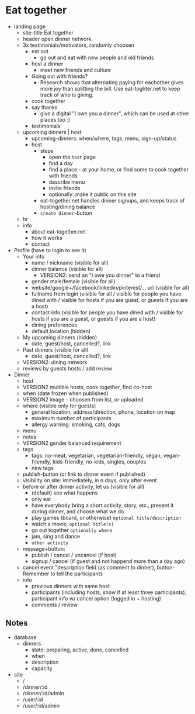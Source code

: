 # Eat together

- landing page
  - site-title Eat together 
  - header open dinner network.
  - 3x testimonials/motivators, randomly choosen
    - eat out
      - go out and eat with new people and old friends
    - host a dinner
      - meet new friends and culture
    - Going out with friends? 
      - Research shows that alternating paying for eachother gives more joy than splitting the bill. Use eat-toghter.net to keep track of who is giving.
    - cook together
    - say thanks
      - give a digital "I owe you a dinner", which can be used at other places too :)
    - testimonials
  - upcoming dinners | host
    - upcoming-dinners: when/where, tags, menu, sign-up/status
    - host 
      - steps
        - open the `host` page 
        - find a day
        - find a place - at your home, or find some to cook together with friends
        - describe menu
        - invite friends
        - optionally: make it public on this site
      - eat-together.net handles dinner signups, and keeps track of hosting/dining balance
      - `create dinner`-button
  - hr
  - info
    - about eat-together.net
    - how it works
    - contact
- Profile (have to login to see it)
  - Your info
    - name / nickname (visible for all)
    - dinner balance (visible for all)
      - VERSION2: send an "I owe you dinner" to a friend
    - gender male/female (visible for all)
    - website/google+/facebook/linkedin/pinterest/... url (visible for all)
    - fullname from login (visible for all / visible for people you have dined with / visible for hosts if you are guest, or guests if you are a host)
    - contact info (visible for people you have dined with / visible for hosts if you are a guest, or guests if you are a host)
    - dining preferences
    - default location (hidden)
  - My upcoming dinners (hidden)
    - date, guest/host, cancelled?, link
  - Past dinners (visible for all)
    - date, guest/host, cancelled?, link
  - VERSION2: dining network
  - reviews by guests hosts / add review
- Dinner
  - host
  - VERSION2 multible hosts, cook together, find co-host
  - when (date frozen when published)
  - VERSION2 image - choosen from list, or uploaded
  - where (visible only for guests)
    - general location, address/direction, phone, location on map
    - maximum number of participants
    - allergy warning: smoking, cats, dogs
  - menu
  - notes
  - VERSION2 gender balanced requirement
  - tags
    - tags: no-meat, vegetarian, vegetarian-friendly, vegan, vegan-friendly, kids-friendly, no-kids, singles, couples
    - new tags
  - publish-button (or link to dinner event if published)
  - visibility on site: immediately, in n days, only after event
  - before or after dinner activity, let us (visible for all)
    - (default) see what happens
    - only eat
    - have everybody bring a short activity, story, etc., present it during dinner, and choose what we do
    - play games (board, or otherwise) `optional title/description`
    - watch a movie, `optional title(s)`
    - go out together `optionally where`
    - jam, sing and dance
    - `other activity`
  - message+button:
    - publish / cancel / uncancel (if host)
    - signup / cancel (if guest and not happend more than a day ago)
  - cancel event "description field (as comment to dinner), button- Remember to tell the participants
  - info
    - previous dinners with same host
    - participants (including hosts, show if at least three participants), participant info w/ cancel option (logged in + hosting)
    - comments / review


## Notes
- database
  - dinners
    - state: preparing, active, done, cancelled
    - when
    - description
    - capacity
- site
  - /
  - /dinner/:id
  - /dinner/:id/admin
  - /user/:id
  - /user/:id/admin
